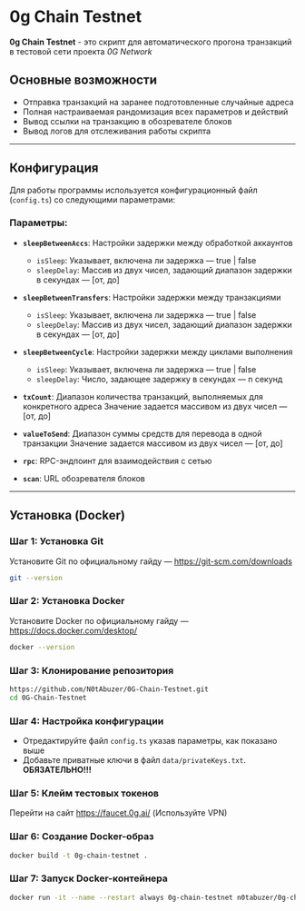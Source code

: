 # 0g Chain Testnet

**0g Chain Testnet** - это скрипт для автоматического прогона транзакций в тестовой сети проекта _0G Network_

## Основные возможности
- Отправка транзакций на заранее подготовленные случайные адреса
- Полная настраиваемая рандомизация всех параметров и действий
- Вывод ссылки на транзакцию в обозревателе блоков
- Вывод логов для отслеживания работы скрипта

---

## Конфигурация
Для работы программы используется конфигурационный файл (`config.ts`) со следующими параметрами:

### Параметры:
- **`sleepBetweenAccs`**: Настройки задержки между обработкой аккаунтов
    - `isSleep`: Указывает, включена ли задержка — true | false
    - `sleepDelay`: Массив из двух чисел, задающий диапазон задержки в секундах — [от, до]

- **`sleepBetweenTransfers`**: Настройки задержки между транзакциями
    - `isSleep`: Указывает, включена ли задержка — true | false
    - `sleepDelay`: Массив из двух чисел, задающий диапазон задержки в секундах — [от, до]

- **`sleepBetweenCycle`**: Настройки задержки между циклами выполнения
    - `isSleep`: Указывает, включена ли задержка — true | false
    - `sleepDelay`: Число, задающее задержку в секундах — n секунд

- **`txCount`**: Диапазон количества транзакций, выполняемых для конкретного адреса
Значение задается массивом из двух чисел — [от, до]

- **`valueToSend`**: Диапазон суммы средств для перевода в одной транзакции
Значение задается массивом из двух чисел — [от, до]

- **`rpc`**: RPC-эндпоинт для взаимодействия с сетью

- **`scan`**: URL обозревателя блоков

---

## Установка (Docker)
### Шаг 1: Установка Git
Установите Git по официальному гайду — https://git-scm.com/downloads
```bash
git --version
```
### Шаг 2: Установка Docker
Установите Docker по официальному гайду — https://docs.docker.com/desktop/
```bash
docker --version
```

### Шаг 3: Клонирование репозитория
```bash
https://github.com/N0tAbuzer/0G-Chain-Testnet.git
cd 0G-Chain-Testnet
```

### Шаг 4: Настройка конфигурации
- Отредактируйте файл `config.ts` указав параметры, как показано выше
- Добавьте приватные ключи в файл `data/privateKeys.txt`. **ОБЯЗАТЕЛЬНО!!!**

### Шаг 5: Клейм тестовых токенов
Перейти на сайт https://faucet.0g.ai/ (Используйте VPN)

### Шаг 6: Создание Docker-образ
```bash
docker build -t 0g-chain-testnet .
```

### Шаг 7: Запуск Docker-контейнера
```bash
docker run -it --name --restart always 0g-chain-testnet n0tabuzer/0g-chain-testnet:Main
```

